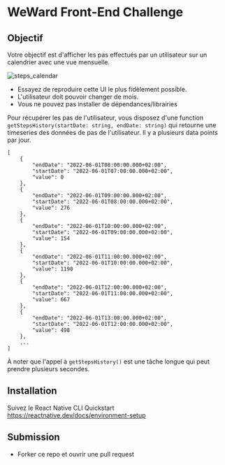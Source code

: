 # WeWard Front-End Challenge

## Objectif

Votre objectif est d'afficher les pas effectués par un utilisateur sur un calendrier avec une vue mensuelle.

![steps_calendar](https://user-images.githubusercontent.com/365969/197163464-a9e95d8e-e4b3-4557-bf37-3d19c42d9cbb.jpg)

* Essayez de reproduire cette UI le plus fidèlement possible.
* L'utilisateur doit pouvoir changer de mois.
* Vous ne pouvez pas installer de dépendances/librairies


Pour récupérer les pas de l'utilisateur, vous disposez d'une function `getStepsHistory(startDate: string, endDate: string)` qui retourne une timeseries des données de pas de l'utilisateur. Il y a plusieurs data points par jour.

```
[
    {
        "endDate": "2022-06-01T08:00:00.000+02:00",
        "startDate": "2022-06-01T07:00:00.000+02:00",
        "value": 0
    },
    {
        "endDate": "2022-06-01T09:00:00.000+02:00",
        "startDate": "2022-06-01T08:00:00.000+02:00",
        "value": 276
    },
    {
        "endDate": "2022-06-01T10:00:00.000+02:00",
        "startDate": "2022-06-01T09:00:00.000+02:00",
        "value": 154
    },
    {
        "endDate": "2022-06-01T11:00:00.000+02:00",
        "startDate": "2022-06-01T10:00:00.000+02:00",
        "value": 1190
    },
    {
        "endDate": "2022-06-01T12:00:00.000+02:00",
        "startDate": "2022-06-01T11:00:00.000+02:00",
        "value": 667
    },
    {
        "endDate": "2022-06-01T13:00:00.000+02:00",
        "startDate": "2022-06-01T12:00:00.000+02:00",
        "value": 498
    },
    ...
]
```
À noter que l'appel à `getStepsHistory()` est une tâche longue qui peut prendre plusieurs secondes.


## Installation

Suivez le React Native CLI Quickstart
https://reactnative.dev/docs/environment-setup

## Submission

* Forker ce repo et ouvrir une pull request 
